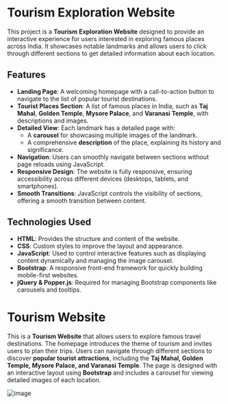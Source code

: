 # Tourism Exploration Website

This project is a **Tourism Exploration Website** designed to provide an interactive experience for users interested in exploring famous places across India. It showcases notable landmarks and allows users to click through different sections to get detailed information about each location.

## Features

- **Landing Page**: A welcoming homepage with a call-to-action button to navigate to the list of popular tourist destinations.
- **Tourist Places Section**: A list of famous places in India, such as **Taj Mahal**, **Golden Temple**, **Mysore Palace**, and **Varanasi Temple**, with descriptions and images.
- **Detailed View**: Each landmark has a detailed page with:
  - A **carousel** for showcasing multiple images of the landmark.
  - A comprehensive **description** of the place, explaining its history and significance.
- **Navigation**: Users can smoothly navigate between sections without page reloads using JavaScript.
- **Responsive Design**: The website is fully responsive, ensuring accessibility across different devices (desktops, tablets, and smartphones).
- **Smooth Transitions**: JavaScript controls the visibility of sections, offering a smooth transition between content.

## Technologies Used

- **HTML**: Provides the structure and content of the website.
- **CSS**: Custom styles to improve the layout and appearance.
- **JavaScript**: Used to control interactive features such as displaying content dynamically and managing the image carousel.
- **Bootstrap**: A responsive front-end framework for quickly building mobile-first websites.
- **jQuery & Popper.js**: Required for managing Bootstrap components like carousels and tooltips.

# Tourism Website  

This is a **Tourism Website** that allows users to explore famous travel destinations. The homepage introduces the theme of tourism and invites users to plan their trips. Users can navigate through different sections to discover **popular tourist attractions**, including the **Taj Mahal, Golden Temple, Mysore Palace, and Varanasi Temple**. The page is designed with an interactive layout using **Bootstrap** and includes a carousel for viewing detailed images of each location.

![image](https://github.com/user-attachments/assets/0d996cdf-c723-4d01-8b45-b5c1a825c37d)


